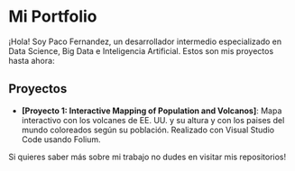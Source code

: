 # Mi Portfolio

¡Hola! Soy Paco Fernandez, un desarrollador intermedio especializado en Data Science, Big Data e Inteligencia Artificial.
Estos son mis proyectos hasta ahora:

## Proyectos

- **[Proyecto 1: Interactive Mapping of Population and Volcanos]**:
      Mapa interactivo con los volcanes de EE. UU. y su altura y con los paises del mundo coloreados según su población.
      Realizado con Visual Studio Code usando Folium.

Si quieres saber más sobre mi trabajo no dudes en visitar mis repositorios!
